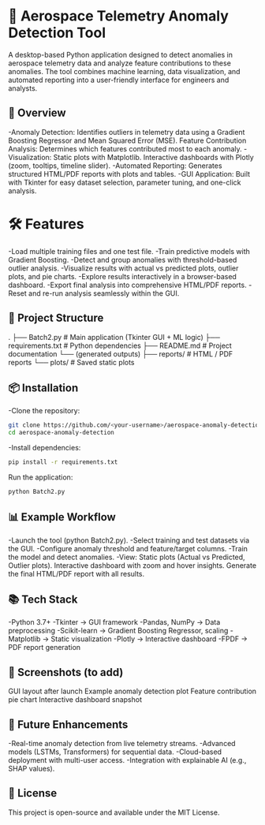 # 🚀 Aerospace Telemetry Anomaly Detection Tool

A desktop-based Python application designed to detect anomalies in aerospace telemetry data and analyze feature contributions to these anomalies.
The tool combines machine learning, data visualization, and automated reporting into a user-friendly interface for engineers and analysts.

## 🔎 Overview
-Anomaly Detection: Identifies outliers in telemetry data using a Gradient Boosting Regressor and Mean Squared Error (MSE).
Feature Contribution Analysis: Determines which features contributed most to each anomaly.
-Visualization:
Static plots with Matplotlib.
Interactive dashboards with Plotly (zoom, tooltips, timeline slider).
-Automated Reporting: Generates structured HTML/PDF reports with plots and tables.
-GUI Application: Built with Tkinter for easy dataset selection, parameter tuning, and one-click analysis.

# 🛠 Features
-Load multiple training files and one test file.
-Train predictive models with Gradient Boosting.
-Detect and group anomalies with threshold-based outlier analysis.
-Visualize results with actual vs predicted plots, outlier plots, and pie charts.
-Explore results interactively in a browser-based dashboard.
-Export final analysis into comprehensive HTML/PDF reports.
-Reset and re-run analysis seamlessly within the GUI.

## 📂 Project Structure
.
├── Batch2.py              # Main application (Tkinter GUI + ML logic)
├── requirements.txt       # Python dependencies
├── README.md              # Project documentation
└── (generated outputs)
    ├── reports/           # HTML / PDF reports
    └── plots/             # Saved static plots

## 📦 Installation

-Clone the repository:
```bash
git clone https://github.com/<your-username>/aerospace-anomaly-detection.git
cd aerospace-anomaly-detection
```

-Install dependencies:
```bash
pip install -r requirements.txt
```

Run the application:
```bash
python Batch2.py
```

## 📊 Example Workflow
-Launch the tool (python Batch2.py).
-Select training and test datasets via the GUI.
-Configure anomaly threshold and feature/target columns.
-Train the model and detect anomalies.
-View:
Static plots (Actual vs Predicted, Outlier plots).
Interactive dashboard with zoom and hover insights.
Generate the final HTML/PDF report with all results.

## 📚 Tech Stack
-Python 3.7+
-Tkinter → GUI framework
-Pandas, NumPy → Data preprocessing
-Scikit-learn → Gradient Boosting Regressor, scaling
-Matplotlib → Static visualization
-Plotly → Interactive dashboard
-FPDF → PDF report generation

## 📸 Screenshots (to add)
GUI layout after launch
Example anomaly detection plot
Feature contribution pie chart
Interactive dashboard snapshot

## 🚀 Future Enhancements
-Real-time anomaly detection from live telemetry streams.
-Advanced models (LSTMs, Transformers) for sequential data.
-Cloud-based deployment with multi-user access.
-Integration with explainable AI (e.g., SHAP values).

## 📝 License

This project is open-source and available under the MIT License.
